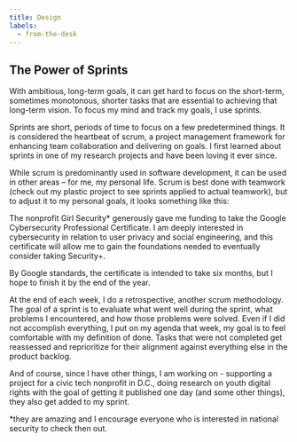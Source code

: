 ```yaml
---
title: Design 
labels: 
  - from-the-desk
---
```


<h2>The Power of Sprints</h2>

With ambitious, long-term goals, it can get hard to focus on the short-term, sometimes monotonous, shorter tasks that are essential to achieving that long-term vision. To focus my mind and track my goals, I use sprints.

Sprints are short, periods of time to focus on a few predetermined things. It is considered the heartbeat of scrum, a project management framework for enhancing team collaboration and delivering on goals. I first learned about sprints in one of my research projects and have been loving it ever since.

While scrum is predominantly used in software development, it can be used in other areas – for me, my personal life. Scrum is best done with teamwork (check out my plastic project to see sprints applied to actual teamwork), but to adjust it to my personal goals, it looks something like this:

The nonprofit Girl Security* generously gave me funding to take the Google Cybersecurity Professional Certificate. I am deeply interested in cybersecurity in relation to user privacy and social engineering, and this certificate will allow me to gain the foundations needed to eventually consider taking Security+.

By Google standards, the certificate is intended to take six months, but I hope to finish it by the end of the year.

At the end of each week, I do a retrospective, another scrum methodology. The goal of a sprint is to evaluate what went well during the sprint, what problems I encountered, and how those problems were solved. Even if I did not accomplish everything, I put on my agenda that week, my goal is to feel comfortable with my definition of done. Tasks that were not completed get reassessed and reprioritize for their alignment against everything else in the product backlog.

And of course, since I have other things, I am working on - supporting a project for a civic tech nonprofit in D.C., doing research on youth digital rights with the goal of getting it published one day (and some other things), they also get added to my sprint.


*they are amazing and I encourage everyone who is interested in national security to check then out.